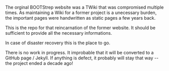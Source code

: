 The orginal BOOTStrep website was a TWiki that was compromised multiple times.
As maintaining a Wiki for a former project is a unecessary burden,
the important pages were handwritten as static pages a few years back.

This is the repo for that reincarnation of the former website.
It should be sufficient to provide all the necessary informations.

In case of disaster recovery this is the place to go.

There is no work in progress.
It improbable that it will be converted to a GitHub page / Jekyll.
If anything is defect, it probably will stay that way -- the project ended a decade ago!
